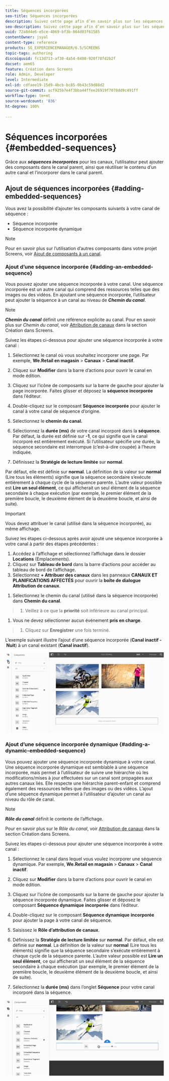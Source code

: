 ```yaml
---
title: Séquences incorporées
seo-title: Séquences incorporées
description: Suivez cette page afin d’en savoir plus sur les séquences incorporées pour les canaux qui permettent à l’utilisateur d’ajouter des composants dans le canal parent, et aussi de réutiliser le contenu d’un autre canal et de l’incorporer dans le canal parent.
seo-description: Suivez cette page afin d’en savoir plus sur les séquences incorporées pour les canaux qui permettent à l’utilisateur d’ajouter des composants dans le canal parent, et aussi de réutiliser le contenu d’un autre canal et de l’incorporer dans le canal parent.
uuid: 72a8d4e6-e5ce-4069-bf3b-864d03f61585
contentOwner: jsyal
content-type: reference
products: SG_EXPERIENCEMANAGER/6.5/SCREENS
topic-tags: authoring
discoiquuid: fc13d713-af30-4a54-8408-920f78fd2b2f
docset: aem65
feature: Création dans Screens
role: Admin, Developer
level: Intermediate
exl-id: cdfaee19-15d9-4bcb-bc85-0b43c59d88d2
source-git-commit: acf925b7e4f3bba44ffee26919f7078dd9c491ff
workflow-type: tm+mt
source-wordcount: '836'
ht-degree: 100%

---
```


# Séquences incorporées {#embedded-sequences}

Grâce aux ***séquences incorporées*** pour les canaux, l’utilisateur peut ajouter des composants dans le canal parent, ainsi que réutiliser le contenu d’un autre canal et l’incorporer dans le canal parent.

## Ajout de séquences incorporées {#adding-embedded-sequences}

Vous avez la possibilité d’ajouter les composants suivants à votre canal de séquence :

* Séquence incorporée
* Séquence incorporée dynamique

>[!NOTE]
>
>Pour en savoir plus sur l’utilisation d’autres composants dans votre projet Screens, voir [Ajout de composants à un canal](adding-components-to-a-channel.md).

### Ajout d’une séquence incorporée {#adding-an-embedded-sequence}

Vous pouvez ajouter une séquence incorporée à votre canal. Une séquence incorporée est un autre canal qui comprend des ressources telles que des images ou des vidéos. En ajoutant une séquence incorporée, l’utilisateur peut ajouter la séquence à un canal au niveau de ***Chemin du canal***.

>[!NOTE]
>***Chemin du canal*** définit une référence explicite au canal.
>Pour en savoir plus sur *Chemin du canal*, voir [Attribution de canaux](channel-assignment.md) dans la section Création dans Screens.

Suivez les étapes ci-dessous pour ajouter une séquence incorporée à votre canal :

1. Sélectionnez le canal où vous souhaitez incorporer une page. Par exemple, **We.Retail en magasin** > **Canaux** > **Canal inactif**.

1. Cliquez sur **Modifier** dans la barre d’actions pour ouvrir le canal en mode édition.
1. Cliquez sur l’icône de composants sur la barre de gauche pour ajouter la page incorporée. Faites glisser et déposez la **séquence incorporée** dans l’éditeur.
1. Double-cliquez sur le composant **Séquence incorporée** pour ajouter le canal à votre canal de séquence d’origine.
1. Sélectionnez le **chemin du canal.**
1. Sélectionnez la **durée (ms)** de votre canal incorporé dans la **séquence**. Par défaut, la durée est définie sur **-1**, ce qui signifie que le canal incorporé est entièrement exécuté. Si l’utilisateur spécifie une durée, la séquence secondaire est interrompue (c’est-à-dire coupée) à l’heure indiquée.

1. Définissez la **Stratégie de lecture limitée** sur **normal**.

Par défaut, elle est définie sur **normal**. La définition de la valeur sur **normal** (Lire tous les éléments) signifie que la séquence secondaire s’exécute entièrement à chaque cycle de la séquence parente. L’autre valeur possible est **Lire un seul élément**, ce qui afficherait un seul élément de la séquence secondaire à chaque exécution (par exemple, le premier élément de la première boucle, le deuxième élément de la deuxième boucle, et ainsi de suite).

>[!IMPORTANT]
>
>Vous devez attribuer le canal (utilisé dans la séquence incorporée), au même affichage.
>
>Suivez les étapes ci-dessous après avoir ajouté une séquence incorporée à votre canal à partir des étapes précédentes :
>
>1. Accédez à l’affichage et sélectionnez l’affichage dans le dossier **Locations** (Emplacements).
>1. Cliquez sur **Tableau de bord** dans la barre d’actions pour accéder au tableau de bord de l’affichage.
>1. Sélectionnez **+ Attribuer des canaux** dans les panneaux **CANAUX ET PLANIFICATIONS AFFECTÉS** pour ouvrir la **boîte de dialogue Attribution de canaux**.

   >
   >
1. Sélectionnez le chemin du canal (utilisé dans la séquence incorporée) dans **Chemin du canal**.
>1. Veillez à ce que la **priorité** soit inférieure au canal principal.

   >
   >
1. Vous ne devez sélectionner aucun événement **pris en charge**.
>1. Cliquez sur **Enregistrer** une fois terminé.

>



L’exemple suivant illustre l’ajout d’une séquence incorporée (**Canal inactif - Nuit**) à un canal existant (**Canal inactif**).

![new2](assets/new2.gif)

### Ajout d’une séquence incorporée dynamique {#adding-a-dynamic-embedded-sequence}

Vous pouvez ajouter une séquence incorporée dynamique à votre canal. Une séquence incorporée dynamique est semblable à une séquence incorporée, mais permet à l’utilisateur de suivre une hiérarchie où les modifications/mises à jour effectuées sur un canal sont propagées aux autres canaux liés. Elle respecte une hiérarchie parent-enfant et comprend également des ressources telles que des images ou des vidéos. L’ajout d’une séquence dynamique permet à l’utilisateur d’ajouter un canal au niveau du rôle de canal.

>[!NOTE]
>
>***Rôle du canal*** définit le contexte de l’affichage.
>
>Pour en savoir plus sur le *Rôle du canal*, voir [Attribution de canaux](channel-assignment.md) dans la section Création dans Screens.

Suivez les étapes ci-dessous pour ajouter une séquence incorporée à votre canal :

1. Sélectionnez le canal dans lequel vous voulez incorporer une séquence dynamique. Par exemple, **We.Retail en magasin** > **Canaux** > **Canal inactif**.

1. Cliquez sur **Modifier** dans la barre d’actions pour ouvrir le canal en mode édition.
1. Cliquez sur l’icône de composants sur la barre de gauche pour ajouter la séquence incorporée dynamique. Faites glisser et déposez le composant **Séquence dynamique** **incorporée** dans l’éditeur.

1. Double-cliquez sur le composant **Séquence dynamique** **incorporée** pour ajouter la page à votre canal de séquence.

1. Saisissez le **Rôle d’attribution de canaux**.
1. Définissez la **Stratégie de lecture limitée** sur **normal**. Par défaut, elle est définie sur **normal**. La définition de la valeur sur **normal** (Lire tous les éléments) signifie que la séquence secondaire s’exécute entièrement à chaque cycle de la séquence parente. L’autre valeur possible est **Lire un seul élément**, ce qui afficherait un seul élément de la séquence secondaire à chaque exécution (par exemple, le premier élément de la première boucle, le deuxième élément de la deuxième boucle, et ainsi de suite).

1. Sélectionnez la **durée (ms)** dans l’onglet **Séquence** pour votre canal incorporé dans la séquence.

![dernier](assets/latest.gif)
